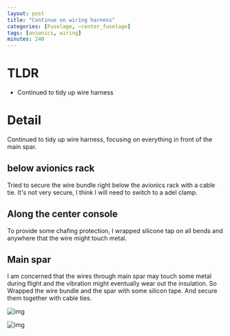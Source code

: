 ```yaml
---
layout: post
title: "Continue on wiring harness"
categories: [Fuselage, ~center_fuselage]
tags: [avionics, wiring]
minutes: 240
---
```


# TLDR

- Continued to tidy up wire harness

# Detail

Continued to tidy up wire harness, focusing on everything in front of the main spar.

## below avionics rack

Tried to secure the wire bundle right below the avionics rack with a cable tie. It's not very secure, I think I will need to switch to a adel clamp.

## Along the center console

To provide some chafing protection, I wrapped silicone tap on all bends and anywhere that the wire might touch metal.

## Main spar

I am concerned that the wires through main spar may touch some metal during flight and the vibration might eventually wear out the insulation. So Wrapped the wire bundle and the spar with some silicon tape. And secure them together with cable ties.

![img](https://lh3.googleusercontent.com/pw/AP1GczMlpgbxastLYyhr2GlYaNt17bb6rbyrDeJ4tZz15qSlmCZ-VS6KpvjKlNX16omxics8igbc8ZVk6sWiePU09YknNdHuON5XTpYAcosGiq1eeZPeh_o884U5j4TARal2VDXz5GOlYTcDISdOMK5iRqQK6g=w2282-h1712-s-no-gm?authuser=0)

![img](https://lh3.googleusercontent.com/pw/AP1GczNrOg0CRHgUOGHDyPNWv0yPRwK-rj_lYBgGs2_DMFW-wLqvPRlCBc1NIbsukW_UaaV5oahiQlUZI_BlrZBM9ZtOecskSSL_9nq3S39a4JGdldDKd5_LUuwd7f78FYE4dvx2qZVvg_w2V5SmLOpbE1KXlw=w2282-h1712-s-no-gm?authuser=0)
